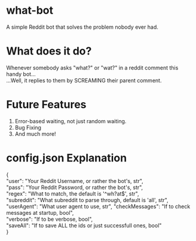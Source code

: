 # what-bot
A simple Reddit bot that solves the problem nobody ever had.

# What does it do?
Whenever somebody asks "what?" or "wat?" in a reddit comment this handy bot...  
...Well, it replies to them by SCREAMING their parent comment.

# Future Features
1. Error-based waiting, not just random waiting.
2. Bug Fixing
3. And much more!

# config.json Explanation
{  
	"user": "Your Reddit Username, or rather the bot's, str",  
	"pass": "Your Reddit Password, or rather the bot's, str",  
	"regex": "What to match, the default is '^wh?at$', str",  
	"subreddit": "What subreddit to parse through, default is 'all', str",  
	"userAgent": "What user agent to use, str",
	"checkMessages": "If to check messages at startup, bool",  
	"verbose": "If to be verbose, bool",  
	"saveAll": "If to save ALL the ids or just successfull ones, bool"  
}
